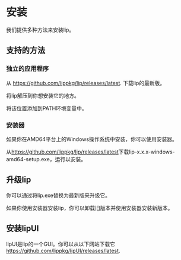 # 安装

我们提供多种方法来安装lip。

## 支持的方法

### 独立的应用程序

从 <https://github.com/lippkg/lip/releases/latest>. 下载lip的最新版。

将lip解压到你想安装它的地方。

将该位置添加到PATH环境变量中。

### 安装器

如果你在AMD64平台上的Windows操作系统中安装，你可以使用安装器。

从<https://github.com/lippkg/lip/releases/latest>下载lip-x.x.x-windows-amd64-setup.exe，运行以安装。

## 升级lip

你可以通过将lip.exe替换为最新版来升级它。

如果你使用安装器安装lip，你可以卸载旧版本并使用安装器安装新版本。

## 安装lipUI

lipUI是lip的一个GUI。你可以从以下网站下载它 <https://github.com/lippkg/lipUI/releases/latest>.
